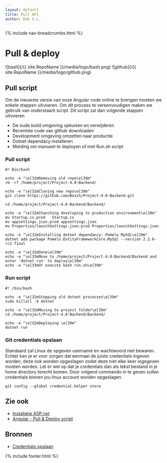 ```yaml
---
layout: default
title: Pull API 
author: Rob V.L.
---
```


{% include nav-breadcrumbs.html %}

# Pull & deploy 
![bash](/{{ site.RepoName }}/media/logo/bash.png)
![github](/{{ site.RepoName }}/media/logo/github.png)

## Pull script
Om de nieuwste versie van onze Angular code online te brengen moeten we enkele stappen uitvoeren. Om dit process te vereenvoudigen maken we gebruik van onderstaant script. Dit script zal dan volgende stappen uitvoeren
* De oude build omgeving opkuisen en verwijderen
* Recentste code van github downloaden
* Development omgeving omzetten naar productie 
* Dotnet dependacy installeren
* Melding om manueel te deployen of met Run.sh script

### Pull script
```
#! Bin/bash

echo -e "\e[32mRemoving old repo\e[39m"
rm -rf /home/project/Project-4.0-Backend/

echo -e "\e[32mCloning new repo\e[39m"
git clone https://github.com/BoszS/Project-4.0-Backend.git

cd /home/project/Project-4.0-Backend/Backend/

echo -e "\e[32mChanching developing to production environment\e[39m"
mv Startup.cs.prod   Startup.cs
mv appsettings.json.prod appsettings.json
mv Properties/launchSettings.json.prod Properties/launchSettings.json

echo -e "\e[32mInstalling dotnet dependancy: Pomelo MySQL\e[39m"
dotnet add package Pomelo.EntityFrameworkCore.MySql --version 2.2.6-rc1-final

echo -e "\e[32mDone\e[39m"
echo -e "\e[33mMove to /home/project/Project-4.0-Backend/Backend and enter 'dotnet run' to deploy\e[39m"
echo -e "\e[33mOr execute bash run.sh\e[39m"

```

### Run script
```
#! /bin/bash

echo -e "\e[32mStopping old dotnet processes\e[39m"
sudo killall -9 dotnet

echo -e "\e[32mMoving to project folder\e[39m"
cd /home/project/Project-4.0-Backend/Backend/

echo -e "\e[32mDeploying \e[39m"
dotnet run
```

### Git credentials opslaan
Standaard zal Linux de opgeven username en wachtwoord niet bewaren. Echter kan je er voor zorgen dat eenmaal de juiste credentials ingeven worden, deze ook worden opgeslagen zodat deze niet elke keer ingegeven moeten worden. Let er wel op dat je credentials dan als tekst bestand in je home directory terecht komen. Door volgend commando in te geven zullen credentials binnen jou linux account worden opgeslagen. 

```
git config --global credential.helper store
```


## Zie ook
* [Installatie ASP.net](/{{site.RepoName}}/CCS/ASP_net/)
* [Angular - Pull & Deploy script](/{{site.RepoName}}/APP/Pull_Angular/)


## Bronnen
* [Credentials opslaan](https://git-scm.com/docs/git-credential-store)


{% include footer.html %}
